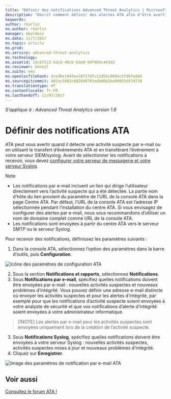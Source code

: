 ```yaml
---
title: "Définir des notifications Advanced Threat Analytics | Microsoft Docs"
description: "Décrit comment définir des alertes ATA afin d’être averti quand des activités suspectes sont détectées."
keywords: 
author: rkarlin
ms.author: rkarlin
manager: mbaldwin
ms.date: 11/7/2017
ms.topic: article
ms.prod: 
ms.service: advanced-threat-analytics
ms.technology: 
ms.assetid: 14cb7513-5dc8-49cb-b3e0-94f469c443dd
ms.reviewer: bennyl
ms.suite: ems
ms.openlocfilehash: dce36e1943ee18f27dfc11d5bc9094c5fd97edb6
ms.sourcegitcommit: 4d2ac5b02c682840703edb0661be09055d57d728
ms.translationtype: HT
ms.contentlocale: fr-FR
ms.lasthandoff: 11/07/2017
---
```

*S’applique à : Advanced Threat Analytics version 1.8*



# <a name="set-ata-notifications"></a>Définir des notifications ATA
ATA peut vous avertir quand il détecte une activité suspecte par e-mail ou en utilisant le transfert d’événements ATA et en transférant l’événement à votre serveur SIEM/syslog. Avant de sélectionner les notifications à recevoir, vous devez [configurer votre serveur de messagerie et votre serveur Syslog](setting-syslog-email-server-settings.md).

> [!NOTE]
> -   Les notifications par e-mail incluent un lien qui dirige l’utilisateur directement vers l’activité suspecte qui a été détectée. La partie nom d’hôte du lien provient du paramètre de l’URL de la console ATA dans la page Centre ATA. Par défaut, l’URL de la console ATA est l’adresse IP sélectionnée pendant l’installation du centre ATA. Si vous envisagez de configurer des alertes par e-mail, nous vous recommandons d’utiliser un nom de domaine complet comme URL de la console ATA.
> -   Les notifications sont envoyées à partir du centre ATA vers le serveur SMTP ou le serveur Syslog.


Pour recevoir des notifications, définissez les paramètres suivants :


1. Dans la console ATA, sélectionnez l’option des paramètres dans la barre d’outils, puis **Configuration**.

![Icône des paramètres de configuration ATA](media/ATA-config-icon.png)

2. Sous la section **Notifications et rapports**, sélectionnez **Notifications**.
3. Sous **Notifications par e-mail**, spécifiez quelles notifications doivent être envoyées par e-mail : nouvelles activités suspectes et nouveaux problèmes d’intégrité. Vous pouvez définir une adresse e-mail distincte où envoyer les activités suspectes et pour les alertes d’intégrité, par exemple pour que les notifications d’activité suspecte soient envoyées à votre analyste de sécurité et que vos notifications d’alerte d’intégrité soient envoyées à votre administrateur informatique.
>   [!NOTE]
>   Les alertes par e-mail pour les activités suspectes sont envoyées uniquement lors de la création de l’activité suspecte.
3. Sous **Notifications Syslog**, spécifiez quelles notifications doivent être envoyées à votre serveur Syslog : nouvelles activités suspectes, activités suspectes mises à jour et nouveaux problèmes d’intégrité.
5. Cliquez sur **Enregistrer**.

![Image des paramètres de notification par e-mail ATA](media/ata-mail-notification-settings.png)




## <a name="see-also"></a>Voir aussi
[Consultez le forum ATA !](https://social.technet.microsoft.com/Forums/security/home?forum=mata)
